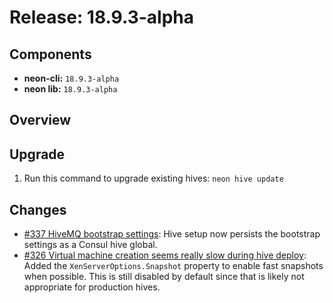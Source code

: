 # Release: 18.9.3-alpha

## Components

* **neon-cli:** `18.9.3-alpha`
* **neon lib:** `18.9.3-alpha`

## Overview



## Upgrade

1. Run this command to upgrade existing hives: `neon hive update`

## Changes

* [#337 HiveMQ bootstrap settings](https://github.com/jefflill/NeonForge/issues/337): Hive setup now persists the bootstrap settings as a Consul hive global.
* [#326 Virtual machine creation seems really slow during hive deploy](https://github.com/jefflill/NeonForge/issues/326): Added the `XenServerOptions.Snapshot` property to enable fast snapshots when possible.  This is still disabled by default since that is likely not appropriate for production hives.
